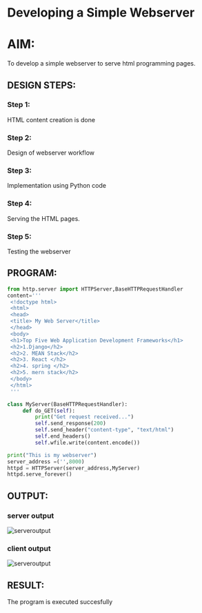 # Developing a Simple Webserver

# AIM:

To develop a simple webserver to serve html programming pages.

## DESIGN STEPS:

### Step 1:

HTML content creation is done

### Step 2:

Design of webserver workflow

### Step 3:

Implementation using Python code

### Step 4:

Serving the HTML pages.

### Step 5:

Testing the webserver

## PROGRAM:
```py
from http.server import HTTPServer,BaseHTTPRequestHandler
content='''
 <!doctype html>
 <html>
 <head>
 <title> My Web Server</title>
 </head>
 <body>
 <h1>Top Five Web Application Development Frameworks</h1>
 <h2>1.Django</h2>
 <h2>2. MEAN Stack</h2>
 <h2>3. React </h2>
 <h2>4. spring </h2>
 <h2>5. mern stack</h2>
 </body>
 </html>
 '''

class MyServer(BaseHTTPRequestHandler):
     def do_GET(self):
         print("Get request received...")
         self.send_response(200) 
         self.send_header("content-type", "text/html")       
         self.end_headers()
         self.wfile.write(content.encode())

print("This is my webserver") 
server_address =('',8000)
httpd = HTTPServer(server_address,MyServer)
httpd.serve_forever()
```

## OUTPUT:
### server output
![serveroutput](server_output.png)


### client output
![serveroutput](client_output.png)
## RESULT:
The program is executed succesfully

